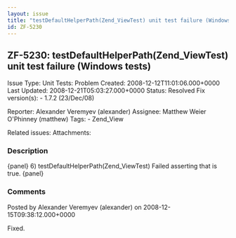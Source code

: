 ```yaml
---
layout: issue
title: "testDefaultHelperPath(Zend_ViewTest) unit test failure (Windows tests)"
id: ZF-5230
---
```


ZF-5230: testDefaultHelperPath(Zend\_ViewTest) unit test failure (Windows tests)
--------------------------------------------------------------------------------

 Issue Type: Unit Tests: Problem Created: 2008-12-12T11:01:06.000+0000 Last Updated: 2008-12-21T05:03:27.000+0000 Status: Resolved Fix version(s): - 1.7.2 (23/Dec/08)
 
 Reporter:  Alexander Veremyev (alexander)  Assignee:  Matthew Weier O'Phinney (matthew)  Tags: - Zend\_View
 
 Related issues: 
 Attachments: 
### Description

{panel} 6) testDefaultHelperPath(Zend\_ViewTest) Failed asserting that is true. {panel}

 

 

### Comments

Posted by Alexander Veremyev (alexander) on 2008-12-15T09:38:12.000+0000

Fixed.

 

 